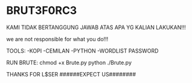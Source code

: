 # BRUT3F0RC3

KAMI TIDAK BERTANGGUNG JAWAB ATAS APA YG KALIAN LAKUKAN!!!

we are not responsible for what you do!!!

TOOLS:
-KOPI
-CEMILAN
-PYTHON
-WORDLIST PASSWORD

RUN BRUTE:
chmod +x Brute.py
python ./Brute.py


THANKS FOR L$SER
######EXPECT US########
